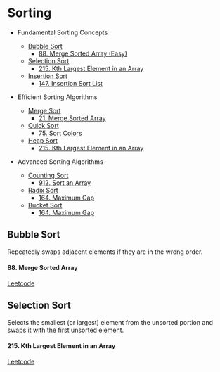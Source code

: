 # Sorting
<!-- GFM-TOC -->
* Fundamental Sorting Concepts
    * [Bubble Sort](#Bubble-Sort)
      * [88. Merge Sorted Array (Easy)](#88-Merge-Sorted-Array)
    * [Selection Sort](#Selection-Sort)
        * [215. Kth Largest Element in an Array](#215-Kth-Largest-Element-in-an-Array)
    * [Insertion Sort](#Insertion-Sort)
        * [147. Insertion Sort List](#147-Insertion-Sort-List)   
         
* Efficient Sorting Algorithms
    * [Merge Sort](#Merge-Sort)
      * [21. Merge Sorted Array](#21-Merge-Sorted-Array)
    * [Quick Sort](#Quick-Sort)
        * [75. Sort Colors](#75-Sort-Colors)
    * [Heap Sort](#Heap-Sort)
        * [215. Kth Largest Element in an Array](#215-Kth-Largest-Element-in-an-Array)
     
* Advanced Sorting Algorithms
    * [Counting Sort](#Counting-Sort)
      * [912. Sort an Array](#912-Merge-Sorted-Array)
    * [Radix Sort](#Radix-Sort)
        * [164. Maximum Gap](#164-Maximum-Gap)
    * [Bucket Sort](#Bocket-Sort)
        * [164. Maximum Gap](#164-Maximum-Gap)   

## Bubble Sort

Repeatedly swaps adjacent elements if they are in the wrong order.

#### 88. Merge Sorted Array

[Leetcode](https://leetcode.com/problems/merge-sorted-array/description/)

## Selection Sort

Selects the smallest (or largest) element from the unsorted portion and swaps it with the first unsorted element.

#### 215. Kth Largest Element in an Array

[Leetcode](https://leetcode.com/problems/Kth-Largest-Element-in-an-Array/description/)


